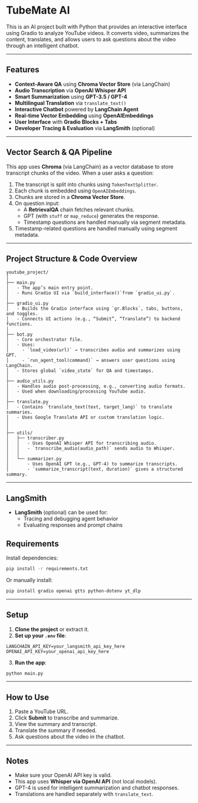 
# TubeMate AI 


This is an AI project built with Python that provides an interactive interface using Gradio to analyze YouTube videos. It converts video, summarizes the content, translates, and allows users to ask questions about the video through an intelligent chatbot.

---

## Features

- **Context-Aware QA** using **Chroma Vector Store** (via LangChain)
- **Audio Transcription** via **OpenAI Whisper API**
- **Smart Summarization** using **GPT-3.5 / GPT-4**
- **Multilingual Translation** via `translate_text()`
- **Interactive Chatbot** powered by **LangChain Agent**
- **Real-time Vector Embedding** using **OpenAIEmbeddings**
- **User Interface** with **Gradio Blocks + Tabs**
- **Developer Tracing & Evaluation** via **LangSmith** (optional)


---

## Vector Search & QA Pipeline

This app uses **Chroma** (via LangChain) as a vector database to store transcript chunks of the video. When a user asks a question:

1. The transcript is split into chunks using `TokenTextSplitter`.
2. Each chunk is embedded using `OpenAIEmbeddings`.
3. Chunks are stored in a **Chroma Vector Store**.
4. On question input:
   - A **RetrievalQA** chain fetches relevant chunks.
   - GPT (with `stuff` or `map_reduce`) generates the response.
   - Timestamp questions are handled manually via segment metadata.
5. Timestamp-related questions are handled manually using segment metadata.

---

##  Project Structure & Code Overview

```
youtube_project/
│
├── main.py
│   - The app’s main entry point.
│   - Runs Gradio UI via `build_interface()`from `gradio_ui.py`.
│
├── gradio_ui.py
│   - Builds the Gradio interface using `gr.Blocks`, tabs, buttons, and toggles.
│   - Connects UI actions (e.g., “Submit”, “Translate”) to backend functions.
│
├── bot.py
│   - Core orchestrator file.
│   - Uses:
│     - `load_video(url)` → transcribes audio and summarizes using GPT.
│     - `run_agent_tool(command)` → answers user questions using LangChain.
│   - Stores global `video_state` for QA and timestamps.
│
├── audio_utils.py
│   - Handles audio post-processing, e.g., converting audio formats.
│   - Used when downloading/processing YouTube audio.
│
├── translate.py
│   - Contains `translate_text(text, target_lang)` to translate summaries.
│   - Uses Google Translate API or custom translation logic.
│
│
├── utils/
│   ├── transcriber.py
│   │   - Uses OpenAI Whisper API for transcribing audio.
│   │   - `transcribe_audio(audio_path)` sends audio to Whisper.
│   │
│   └── summarizer.py
│       - Uses OpenAI GPT (e.g., GPT-4) to summarize transcripts.
│       - `summarize_transcript(text, duration)` gives a structured summary.
```

---
## LangSmith
- **LangSmith** (optional) can be used for:
  - Tracing and debugging agent behavior
  - Evaluating responses and prompt chains

##  Requirements

Install dependencies:

```bash
pip install -r requirements.txt
```

Or manually install:

```bash
pip install gradio openai gtts python-dotenv yt_dlp
```

---

## Setup

1. **Clone the project** or extract it.
2. **Set up your `.env` file**:
```
LANGCHAIN_API_KEY=your_langsmith_api_key_here
OPENAI_API_KEY=your_openai_api_key_here
```
3. **Run the app**:
```bash
python main.py
```

---

## How to Use

1. Paste a YouTube URL.
2. Click **Submit** to transcribe and summarize.
3. View the summary and transcript.
4. Translate the summary if needed.
5. Ask questions about the video in the chatbot.

---

##  Notes

- Make sure your OpenAI API key is valid.
- This app uses **Whisper via OpenAI API** (not local models).
- GPT-4 is used for intelligent summarization and chatbot responses.
- Translations are handled separately with `translate_text`.


